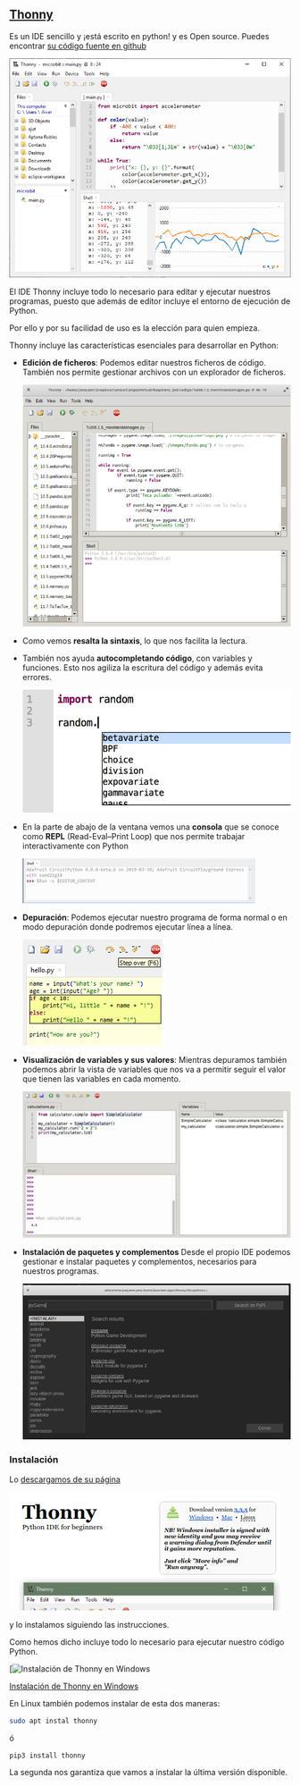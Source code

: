 ## [Thonny](https://thonny.org/)

Es un IDE sencillo y ¡está escrito en python! y es Open source. Puedes encontrar [su código fuente en github](https://github.com/thonny/thonny)

![Thonny](./images/ThonnyChart.png)

El IDE Thonny incluye todo lo necesario para editar y ejecutar nuestros programas, puesto que además de editor incluye el entorno de ejecución de Python. 

Por ello y por su facilidad de uso es la elección para quien empieza.

Thonny incluye las características esenciales para desarrollar en Python:

* **Edición de ficheros**: Podemos editar nuestros ficheros de código. También nos permite gestionar archivos con un explorador de ficheros.

    ![Thonny](./images/ThonnyEditor.png)

* Como vemos **resalta la sintaxis**, lo que nos facilita la lectura.

* También nos ayuda **autocompletando código**, con variables y funciones. Esto nos agiliza la escritura del código y además  evita errores.

    ![Autocompletado](./images/AutoCompletado.png)

* En la parte de abajo de la ventana vemos una **consola** que se conoce como **REPL** (Read-Eval–Print Loop) que nos permite trabajar interactivamente con Python

    ![REPL](./images/repl.png)

* **Depuración**: Podemos ejecutar nuestro programa de forma normal o en modo depuración donde podremos ejecutar línea a línea.

    ![Depuración](./images/step_by_step.png)

* **Visualización de variables y sus valores**: Mientras depuramos también podemos abrir la vista de variables que nos va a permitir seguir el valor que tienen las variables en cada momento.

    ![Vista de Variables en Depuración](./images/DepuracionVariables.png)

* **Instalación de paquetes y complementos** Desde el propio IDE podemos gestionar e instalar paquetes y complementos, necesarios para nuestros programas.

    ![](./images/InstalacionPaquetesThonny.png)


### Instalación

Lo [descargamos de su página](https://thonny.org/)

![Descarga de Thonny](./images/InsalacionThonny.png)

y lo instalamos siguiendo las instrucciones. 

Como hemos dicho incluye todo lo necesario para ejecutar nuestro código Python.

[![ Instalación de Thonny en Windows](https://drive.google.com/file/d/1XbKdffA5J6Cxl-TwiLnrw0qX0_ys577o/view?usp=sharing)

[Instalación de Thonny en Windows](https://drive.google.com/file/d/1XbKdffA5J6Cxl-TwiLnrw0qX0_ys577o/view?usp=sharing)



En Linux también podemos instalar de esta dos maneras:

```sh
sudo apt instal thonny
```
ó

```sh
pip3 install thonny
```

La segunda nos garantiza que vamos a instalar la última versión disponible.
